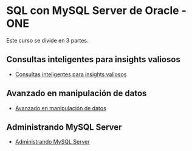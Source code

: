 # SQL con MySQL Server de Oracle - ONE

Este curso se divide en 3 partes.

## Consultas inteligentes para insights valiosos

- [Consultas inteligentes para insights valiosos](https://github.com/brayanrbx/alura-one/tree/main/sql/consultas-inteligentes)

## Avanzado en manipulación de datos

- [Avanzado en manipulación de datos](https://github.com/brayanrbx/alura-one/tree/main/sql/avanzando-manipulacion)

## Administrando MySQL Server

- [Administrando MySQL Server](https://github.com/brayanrbx/alura-one/tree/main/sql/administracion-mysql)
